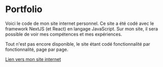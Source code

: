 # Portfolio

Voici le code de mon site internet personnel. Ce site a été codé avec le framework NextJS (et React) en langage JavaScript.
Sur mon site, il sera possible de voir mes compétences et mes expériences.

Tout n'est pas encore disponible, le site étant codé fonctionnalité par fonctionnalité, page par page.

[Lien vers mon site internet](https://www.bastienbc.fr/)